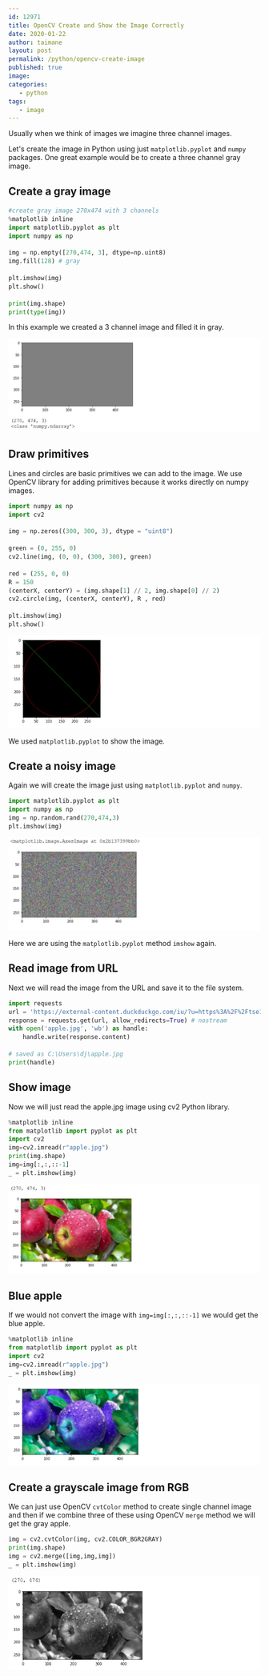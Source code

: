 ```yaml
---
id: 12971
title: OpenCV Create and Show the Image Correctly
date: 2020-01-22
author: taimane
layout: post
permalink: /python/opencv-create-image
published: true
image: 
categories: 
   - python
tags:   
   - image
---
```

Usually when we think of images we imagine three channel images.
 
Let's create the image in Python using just `matplotlib.pyplot` and `numpy` packages. One great example would be to create a three channel gray image.
 
## Create a gray image
 
```python
#create gray image 270x474 with 3 channels
%matplotlib inline
import matplotlib.pyplot as plt
import numpy as np
 
img = np.empty([270,474, 3], dtype=np.uint8) 
img.fill(128) # gray
 
plt.imshow(img)
plt.show()
 
print(img.shape)
print(type(img))
```
 
In this example we created a 3 channel image and filled it in gray.
 
![gray](/wp-content/uploads/2021/09/gray.jpg)
 
## Draw primitives

Lines and circles are basic primitives we can add to the image. We use OpenCV library for adding primitives because it works directly on numpy images. 

```python
import numpy as np
import cv2
 
img = np.zeros((300, 300, 3), dtype = "uint8")
 
green = (0, 255, 0)
cv2.line(img, (0, 0), (300, 300), green)
 
red = (255, 0, 0)
R = 150
(centerX, centerY) = (img.shape[1] // 2, img.shape[0] // 2)
cv2.circle(img, (centerX, centerY), R , red)
 
plt.imshow(img)
plt.show()
```
 
![primitives](/wp-content/uploads/2021/09/primitives.jpg)

We used `matplotlib.pyplot` to show the image.
 
## Create a noisy image
 
Again we will create the image just using `matplotlib.pyplot` and `numpy`.
 
```python
import matplotlib.pyplot as plt
import numpy as np
img = np.random.rand(270,474,3)
plt.imshow(img)
```
 
![noise](/wp-content/uploads/2021/09/noise.jpg)
 
Here we are using the `matplotlib.pyplot` method `imshow` again.
 
## Read image from URL
 
Next we will read the image from the URL and save it to the file system. 
 
```python
import requests
url = 'https://external-content.duckduckgo.com/iu/?u=https%3A%2F%2Ftse1.mm.bing.net%2Fth%3Fid%3DOIP.MBtx9vFOK2x5CM9Jjx0M5AHaEO%26pid%3DApi&f=1'
response = requests.get(url, allow_redirects=True) # nostream
with open('apple.jpg', 'wb') as handle:
    handle.write(response.content)
    
# saved as C:\Users\dj\apple.jpg
print(handle)
```
 
## Show image
 
Now we will just read the apple.jpg image using cv2 Python library.
 
```python
%matplotlib inline
from matplotlib import pyplot as plt
import cv2
img=cv2.imread(r"apple.jpg")
print(img.shape)
img=img[:,:,::-1]
_ = plt.imshow(img)
```
 
![apple](/wp-content/uploads/2021/09/apple.jpg)

## Blue apple

If we would not convert the image with `img=img[:,:,::-1]` we would get the blue apple.

```python
%matplotlib inline
from matplotlib import pyplot as plt
import cv2
img=cv2.imread(r"apple.jpg")
_ = plt.imshow(img)
```

![blue apple](/wp-content/uploads/2021/09/blueapple.jpg)


## Create a grayscale image from RGB

We can just use OpenCV `cvtColor` method to create single channel image and then if we combine three of these using OpenCV `merge` method we will get the gray apple.

```python
img = cv2.cvtColor(img, cv2.COLOR_BGR2GRAY)
print(img.shape)
img = cv2.merge([img,img,img])
_ = plt.imshow(img)
```

![gray apple](/wp-content/uploads/2021/09/grayscale.jpg)

